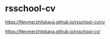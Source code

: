 # rsschool-cv

<https://Nevmerzhitskaya.github.io/rsschool-cv/cv>

<https://Nevmerzhitskaya.github.io/rsschool-cv/>